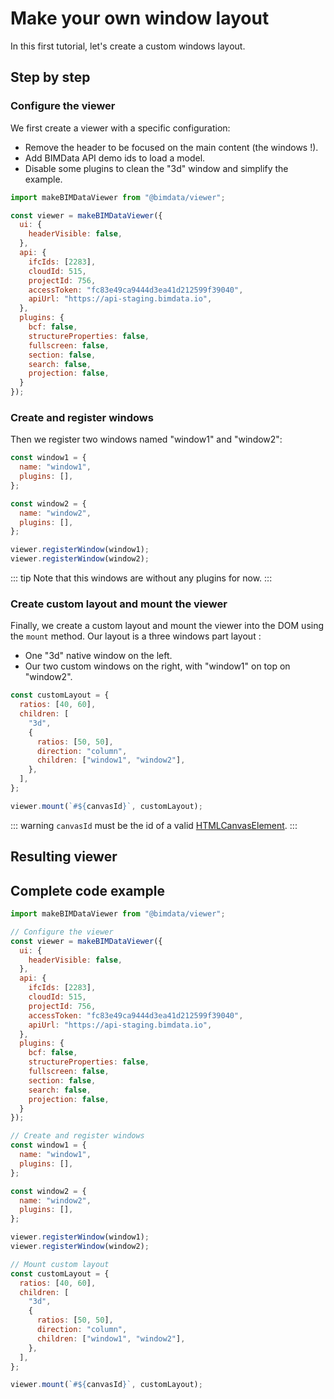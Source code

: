 # Make your own window layout

In this first tutorial, let's create a custom windows layout.

## Step by step

### Configure the viewer

We first create a viewer with a specific configuration:
- Remove the header to be focused on the main content (the windows !).
- Add BIMData API demo ids to load a model.
- Disable some plugins to clean the "3d" window and simplify the example.

```javascript
import makeBIMDataViewer from "@bimdata/viewer";

const viewer = makeBIMDataViewer({
  ui: {
    headerVisible: false,
  },
  api: {
    ifcIds: [2283],
    cloudId: 515,
    projectId: 756,
    accessToken: "fc83e49ca9444d3ea41d212599f39040",
    apiUrl: "https://api-staging.bimdata.io",
  },
  plugins: {
    bcf: false,
    structureProperties: false,
    fullscreen: false,
    section: false,
    search: false,
    projection: false,
  }
});
```

### Create and register windows

Then we register two windows named "window1" and "window2":

```javascript
const window1 = {
  name: "window1",
  plugins: [],
};

const window2 = {
  name: "window2",
  plugins: [],
};

viewer.registerWindow(window1);
viewer.registerWindow(window2);
```

::: tip
Note that this windows are without any plugins for now.
:::

### Create custom layout and mount the viewer

Finally, we create a custom layout and mount the viewer into the DOM using the `mount` method. Our layout is a three windows part layout :

- One "3d" native window on the left.
- Our two custom windows on the right, with "window1" on top on "window2".

```javascript
const customLayout = {
  ratios: [40, 60],
  children: [
    "3d",
    {
      ratios: [50, 50],
      direction: "column",
      children: ["window1", "window2"],
    },
  ],
};

viewer.mount(`#${canvasId}`, customLayout);
```

::: warning
`canvasId` must be the id of a valid [HTMLCanvasElement](https://developer.mozilla.org/fr/docs/Web/API/HTMLCanvasElement).
:::

## Resulting viewer

<ClientOnly>
  <BIMDataViewer config="windowUI"/>
</ClientOnly>

## Complete code example

```javascript
import makeBIMDataViewer from "@bimdata/viewer";

// Configure the viewer
const viewer = makeBIMDataViewer({
  ui: {
    headerVisible: false,
  },
  api: {
    ifcIds: [2283],
    cloudId: 515,
    projectId: 756,
    accessToken: "fc83e49ca9444d3ea41d212599f39040",
    apiUrl: "https://api-staging.bimdata.io",
  },
  plugins: {
    bcf: false,
    structureProperties: false,
    fullscreen: false,
    section: false,
    search: false,
    projection: false,
  }
});

// Create and register windows
const window1 = {
  name: "window1",
  plugins: [],
};

const window2 = {
  name: "window2",
  plugins: [],
};

viewer.registerWindow(window1);
viewer.registerWindow(window2);

// Mount custom layout
const customLayout = {
  ratios: [40, 60],
  children: [
    "3d",
    {
      ratios: [50, 50],
      direction: "column",
      children: ["window1", "window2"],
    },
  ],
};

viewer.mount(`#${canvasId}`, customLayout);
```
